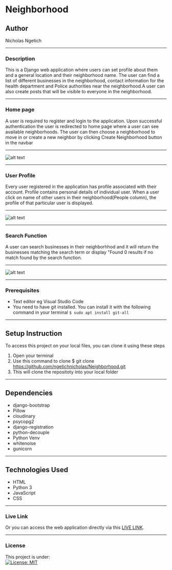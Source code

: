 # Neighborhood
## Author
Nicholas Ngetich
*****
### Description
This is a Django web application where users can set profile about them and a general location and their neighborhood name. The user can find a list of different businesses in the neighborhood, contact information for the health department and Police authorities near the neighborhood.A user can also create posts that will be visible to everyone in the neighborhood.
*****
### Home page
A user is required to register and login to the application. Upon successful authentication the user is redirected to home page where a user can see available neighborhoods. The user can then choose a neighborhood to move in or create a new neighbor by clicking Create Neighborhood button in the navbar
*****
![alt text](https://res.cloudinary.com/dbos9xidr/image/upload/v1627376287/screencapture-nick-neighbor-app-herokuapp-2021-07-27-11_42_31_rpwg0b.png)
*****
### User Profile
Every user registered in the application has profile associated with their account. Profile contains personal details of individual user. When a user click on name of other users in their neighborhood(People column), the profile of that particular user is displayed.
*****
![alt text](https://res.cloudinary.com/dbos9xidr/image/upload/v1627376253/screencapture-nick-neighbor-app-herokuapp-accounts-profile-2021-07-27-11_54_51_zx6jir.png)
*****
### Search Function
A user can search businesses in their neighborhhod and it will return the businesses matching the search term or display "Found 0 results if no match found by the search function.
*****
![alt text](https://res.cloudinary.com/dbos9xidr/image/upload/v1627376603/screencapture-nick-neighbor-app-herokuapp-search-2021-07-27-12_02_21_kgycqc.png)
*****
### Prerequisites
* Text editor eg Visual Studio Code
* You need to have git installed. You can install it with the following command in your terminal
`$ sudo apt install git-all`
*****
## Setup Instruction
To access this project on your local files, you can clone it using these steps
1. Open your terminal
1. Use this command to clone $ git clone https://github.com/ngetichnicholas/Neighborhood.git
1. This will clone the repositoty into your local folder
*****
## Dependencies
* django-bootstrap
* Pillow
* cloudinary
* psycopg2
* django-registration
* python-decouple
* Python Venv
* whitenoise
* gunicorn
*****
## Technologies Used
* HTML
* Python 3
* JavaScript
* CSS
******
### Live Link
Or you can access the web application directly via this [LIVE LINK](http://nick-neighbor-app.herokuapp.com/).
*****
### License
This project is under:  
[![License: MIT](https://img.shields.io/badge/License-MIT-yellow.svg)](/LICENSE)

